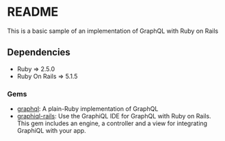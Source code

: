 # README

This is a basic sample of an implementation of GraphQL with Ruby on Rails

## Dependencies

* Ruby => 2.5.0
* Ruby On Rails => 5.1.5

### Gems

* [graphql](https://rubygems.org/gems/graphql): A plain-Ruby implementation of GraphQL
* [graphiql-rails](https://rubygems.org/gems/graphiql-rails): Use the GraphiQL IDE for GraphQL with Ruby on Rails. This gem includes an engine, a controller and a view for integrating GraphiQL with your app.
